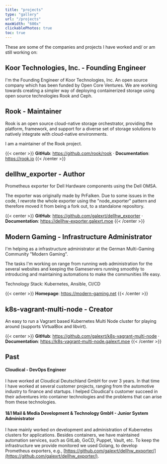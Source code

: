 ```yaml
---
title: "projects"
type: "gallery"
url: "/projects"
maxWidth: "600x"
clickablePhotos: true
toc: true
---
```


These are some of the companies and projects I have worked and/ or am still working on:

## Koor Technologies, Inc. - Founding Engineer

I'm the Founding Engineer of Koor Technologies, Inc. An open source company which has been funded by Open Core Ventures.
We are working towards creating a simpler way of deploying containerized storage using open source technologies Rook and Ceph.

## Rook - Maintainer

Rook is an open source cloud-native storage orchestrator, providing the platform, framework, and support for a diverse set of storage solutions to natively integrate with cloud-native environments.

I am a maintainer of the Rook project.

{{< center >}}
**GitHub**: https://github.com/rook/rook · **Documentation**: https://rook.io
{{< /center >}}

## dellhw_exporter - Author

Prometheus exporter for Dell Hardware components using the Dell OMSA.

The exporter was originally made by PrFalken. Due to some issues in the code, I rewrote the whole exporter using the "node_exporter" pattern and therefore moved it from being a fork out, to a standalone repository.

{{< center >}}
**GitHub**: https://github.com/galexrt/dellhw_exporter · **Documentation**: https://dellhw-exporter.galexrt.moe
{{< /center >}}

## Modern Gaming - Infrastructure Administrator

I'm helping as a infrastructure administrator at the German Multi-Gaming Community "Modern Gaming".

The tasks I'm working on range from running web administration for the several websites and keeping the Gameservers running smoothly to introducing and maintaining automations to make the communities life easy.

Technology Stack: Kubernetes, Ansible, CI/CD

{{< center >}}
**Homepage**: https://modern-gaming.net
{{< /center >}}

## k8s-vagrant-multi-node - Creator

An easy to run a Vagrant based Kubernetes Multi Node cluster for playing around (supports VirtualBox and libvirt).

{{< center >}}
**GitHub**: https://github.com/galexrt/k8s-vagrant-multi-node · **Documentation**: https://k8s-vagrant-multi-node.galexrt.moe
{{< /center >}}

## Past

#### Cloudical - DevOps Engineer

I have worked at Cloudical Deutschland GmbH for over 3 years. In that time I have worked at several customer projects, ranging from the automotive industry to finance and startups.
I helped Cloudical's customer succeed in their adventures into container technologies and the problems that can arise from these technologies.

#### 1&1 Mail & Media Development & Technology GmbH - Junior System Administrator

I have mainly worked on development and administration of Kubernetes clusters for applications.
Besides containers, we have maintained automation services, such as GitLab, GoCD, Puppet, Vault, etc.
To keep the infrastructure we provide monitored we used Golang, to develop Prometheus exporters, e.g., [https://github.com/galexrt/dellhw_exporter/](https://github.com/galexrt/dellhw_exporter/).

